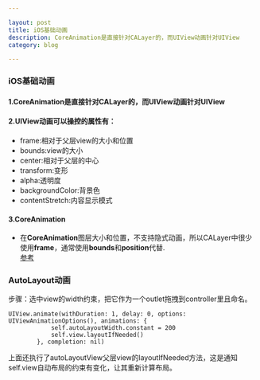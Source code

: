 ```yaml
---

layout: post
title: iOS基础动画
description: CoreAnimation是直接针对CALayer的，而UIView动画针对UIView
category: blog

---
```

### iOS基础动画  

#### 1.CoreAnimation是直接针对CALayer的，而UIView动画针对UIView

#### 2.UIView动画可以操控的属性有：

* frame:相对于父层view的大小和位置  
* bounds:view的大小  
* center:相对于父层的中心  
* transform:变形  
* alpha:透明度  
* backgroundColor:背景色  
* contentStretch:内容显示模式  

#### 3.CoreAnimation
* 在**CoreAnimation**图层大小和位置，不支持隐式动画，所以CALayer中很少使用**frame**，通常使用**bounds**和**position**代替.  
[参考](http://www.cnblogs.com/kenshincui/p/3972100.html)

### AutoLayout动画
步骤：选中view的width约束，把它作为一个outlet拖拽到controller里且命名。  

	UIView.animate(withDuration: 1, delay: 0, options: UIViewAnimationOptions(), animations: { 
	            self.autoLayoutWidth.constant = 200
	            self.view.layoutIfNeeded()
	        }, completion: nil)
  
上面还执行了autoLayoutView父层view的layoutIfNeeded方法，这是通知self.view自动布局的约束有变化，让其重新计算布局。